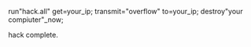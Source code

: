 run"hack.all" get=your_ip;
transmit="overflow" to=your_ip;
destroy"your compiuter"_now;

hack complete. 

<!---
fardeenaly/fardeenaly is a ✨ special ✨ repository because its `README.md` (this file) appears on your GitHub profile.
You can click the Preview link to take a look at your changes.
--->
